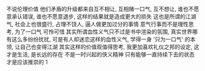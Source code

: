 不说伦理价值
他们矛盾的升级都来自互不相让, 互相赌一口气, 互不想让, 谁也不愿意承认错误, 谁也不愿意退步, 这样的结果就是造成更大的损失
这也是所谓的江湖气, 社会上也很盛行, 占理不饶人, 逼人做更加过分的事情
意气行事而不是理性思考, 为了一口气
可怜可惜
其实所谓血性义气只不过是书中渲染的氛围, 真实世界哪有这么多纷纷扰扰, 可是有人却迷恋这样的血性义气, 学得一身 '只为一口气' 的本领, 让自己也变得江湖
其实这样的价值观值得思考, 我更加喜欢礼仪之邦的设定, 这才是生活, 是长远的存在
不是一时兴起的侠义精神
只有能够一直持续下去的状态才是应该推崇的
1
